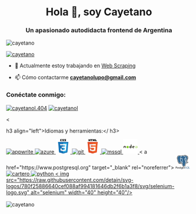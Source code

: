 <h1 align="center">Hola 👋, soy Cayetano</h1>
<h3 align="center">Un apasionado autodidacta frontend de Argentina</h3>

<p align="left"> <img src=" https://komarev.com/ghpvc/?username=cayetano&label=Profile%20views&color=0e75b6&style=flat" alt="cayetano" /> </p>

<p align="left"> <a href="https:/ /github.com/ryo-ma/github-profile-tropico"><img src="https://github-profile-tropico.vercel.app/?username=cayetano" alt="cayetano" /></a > </p>

- 🔭 Actualmente estoy trabajando en [Web Scraping](https://github.com/Cayetanol/scrap)

- 📫 Cómo contactarme **cayetanolupo@gmail.com**

<h3 align=" izquierda">Conéctate conmigo:</h3>
<p align="izquierda">
<a href="https://dev.to/cayetanol.404" target="blank"><img align="center" src="https://raw.githubusercontent.com/rahuldkjain/github-profile-readme -generator/master/src/images/icons/Social/devto.svg" alt="cayetanol.404" height="30" width="40" /></a> <a href="https://
linkedin .com/in/cayetanol" target="blank"><img align="center" src="https://raw.githubusercontent.com/rahuldkjain/github-profile-readme-generator/master/src/images/icons /Social/linked-in-alt.svg" alt="cayetanol" height="30" width="40" /></a> </p>
<

h3 align="left">Idiomas y herramientas:</ h3>
<p align="left"> <a href="https://appwrite.io" target="_blank" rel="noreferrer"> <img src="https://www.vectorlogo.zone/logos/appwriteio /appwriteio-icon.svg" alt="appwrite" width="40" height="40"/> </a> <a href="https://azure.microsoft.com/en-in/" target= "_blank" rel="noreferrer"> <img src="https://www.vectorlogo.zone/logos/microsoft_azure/microsoft_azure-icon.svg" alt="azure" width="40" height="40"/ > </a> <a href="https://www.w3schools.com/css/" target="_blank" rel="noreferrer"> <img src="https://raw.githubusercontent.com/devicons/devicon/master/icons/css3/css3-original-wordmark.svg" alt="css3" width="40" height="40"/> </a> <a href="https:// git-scm.com/" target="_blank" rel="noreferrer"> <img src="https://www.vectorlogo.zone/logos/git-scm/git-scm-icon.svg" alt=" git" width="40" height="40"/> </a> <a href="https://www.w3.org/html/" target="_blank" rel="noreferrer"> <img src ="https://raw.githubusercontent.com/devicons/devicon/master/icons/html5/html5-original-wordmark.svg" alt="html5" width="40" height="40"/> </a > <a href="https://www.microsoft.com/en-us/sql-server" target="_blank" rel="noreferrer"> <img src="https://www.svgrepo.com/show/303229/microsoft-sql-server-logo.svg" alt="mssql" width="40" height="40"/> </a> <a href="https://nodejs.org" target="_blank" rel="noreferrer"> <img src=" https://raw.githubusercontent.com/devicons/devicon/master/icons/nodejs/nodejs-original-wordmark.svg" alt="nodejs" width="40" height="40"/> </a> < a href="https://www.postgresql.org" target="_blank" rel="noreferrer"> <img src="https://raw.githubusercontent.com/devicons/devicon/master/icons/postgresql/postgresql-original-wordmark.svg" alt="postgresql" width="40" height="40"/> </a> <a href="https:// cartero.com" target="_blank" rel="noreferrer"> <img src="https://www.vectorlogo.zone/logos/getpostman/getpostman-icon.svg" alt="cartero" width="40" height="40"/> </a> <a href="https://www.python.org" target="_blank" rel="noreferrer"> <img src="https://raw.githubusercontent. com/devicons/devicon/master/icons/python/python-original.svg" alt="python" width="40" height="40"/> </a> <a href="https://www.selenium.dev" target="_blank" rel="noreferrer"> < img src="https://raw.githubusercontent.com/detain/svg-logos/780f25886640cef088af994181646db2f6b1a3f8/svg/selenium-logo.svg" alt="selenium" width="40" height="40"/> </a > </p>

<p><img align="center" src="https://github-readme-stats.vercel.app/api/top-langs?username=cayetano&show_icons=true&locale=en&layout=compact" alt="cayetano" /> </p>
